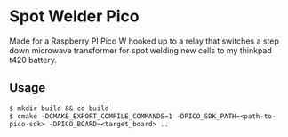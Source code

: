 # Spot Welder Pico
Made for a Raspberry PI Pico W hooked up to a relay that switches a step down microwave transformer for spot welding new cells to my thinkpad t420 battery.

## Usage
```conosle
$ mkdir build && cd build
$ cmake -DCMAKE_EXPORT_COMPILE_COMMANDS=1 -DPICO_SDK_PATH=<path-to-pico-sdk> -DPICO_BOARD=<target_board> ..
```

